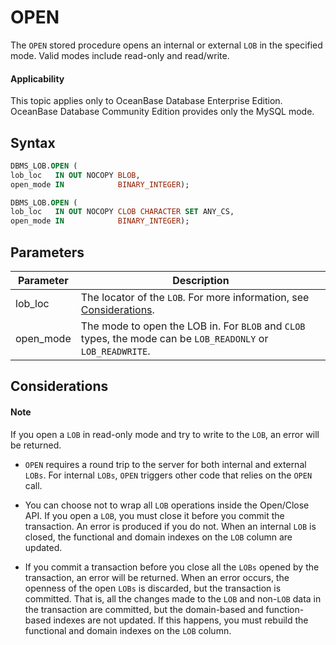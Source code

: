 OPEN
=========================

The `OPEN` stored procedure opens an internal or external `LOB` in the specified mode. Valid modes include read-only and read/write.

  <main id="notice" >
    <h4>Applicability</h4>
    <p>This topic applies only to OceanBase Database Enterprise Edition. OceanBase Database Community Edition provides only the MySQL mode. </p>
  </main>

Syntax
-----------

```sql
DBMS_LOB.OPEN (
lob_loc   IN OUT NOCOPY BLOB,
open_mode IN            BINARY_INTEGER);

DBMS_LOB.OPEN (
lob_loc   IN OUT NOCOPY CLOB CHARACTER SET ANY_CS,
open_mode IN            BINARY_INTEGER);
```



Parameters
-------------



| **Parameter** | **Description** |
|-----------|-------------------------------------------------------------------------|
| lob_loc | The locator of the `LOB`. For more information, see [Considerations](../9300.dbms-lob-oracle/100.dbms-lob-overview-oracle.md).  |
| open_mode | The mode to open the LOB in. For `BLOB` and `CLOB` types, the mode can be `LOB_READONLY` or `LOB_READWRITE`.  |



Considerations
-------------

  <main id="notice" type='explain'>
    <h4>Note</h4>
    <p>If you open a <code>LOB</code> in read-only mode and try to write to the <code>LOB</code>, an error will be returned. </p>
  </main>

* `OPEN` requires a round trip to the server for both internal and external `LOBs`.  For internal `LOBs`, `OPEN` triggers other code that relies on the `OPEN` call.



* You can choose not to wrap all `LOB` operations inside the Open/Close API. If you open a `LOB`, you must close it before you commit the transaction. An error is produced if you do not. When an internal `LOB` is closed, the functional and domain indexes on the `LOB` column are updated.



* If you commit a transaction before you close all the `LOBs` opened by the transaction, an error will be returned. When an error occurs, the openness of the open `LOBs` is discarded, but the transaction is committed. That is, all the changes made to the `LOB` and non-`LOB` data in the transaction are committed, but the domain-based and function-based indexes are not updated. If this happens, you must rebuild the functional and domain indexes on the `LOB` column.





